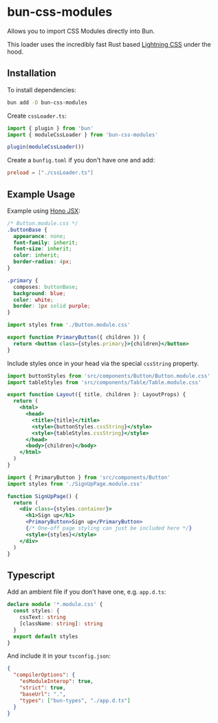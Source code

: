 # bun-css-modules

Allows you to import CSS Modules directly into Bun.

This loader uses the incredibly fast Rust based [Lightning CSS](https://lightningcss.dev/) under the hood.

## Installation

To install dependencies:

```bash
bun add -D bun-css-modules
```

Create `cssLoader.ts`:

```ts
import { plugin } from 'bun'
import { moduleCssLoader } from 'bun-css-modules'

plugin(moduleCssLoader())
```

Create a `bunfig.toml` if you don't have one and add:

```toml
preload = ["./cssLoader.ts"]
```

## Example Usage

Example using [Hono JSX](https://hono.dev/guides/jsx):

```css
/* Button.module.css */
.buttonBase {
  appearance: none;
  font-family: inherit;
  font-size: inherit;
  color: inherit;
  border-radius: 4px;
}

.primary {
  composes: buttonBase;
  background: blue;
  color: white;
  border: 1px solid purple;
}
```

```jsx
import styles from './Button.module.css'

export function PrimaryButton({ children }) {
  return <button class={styles.primary}>{children}</button>
}
```

Include styles once in your head via the special `cssString` property.

```jsx
import buttonStyles from 'src/components/Button/Button.module.css'
import tableStyles from 'src/components/Table/Table.module.css'

export function Layout({ title, children }: LayoutProps) {
  return (
    <html>
      <head>
        <title>{title}</title>
        <style>{buttonStyles.cssString}</style>
        <style>{tableStyles.cssString}</style>
      </head>
      <body>{children}</body>
    </html>
  )
}
```

```jsx
import { PrimaryButton } from 'src/components/Button'
import styles from './SignUpPage.module.css'

function SignUpPage() {
  return (
    <div class={styles.container}>
      <h1>Sign up</h1>
      <PrimaryButton>Sign up</PrimaryButton>
      {/* One-off page styling can just be included here */}
      <style>{styles}</style>
    </div>
  )
}
```

## Typescript

Add an ambient file if you don't have one, e.g. `app.d.ts`:

```ts
declare module '*.module.css' {
  const styles: {
    cssText: string
    [className: string]: string
  }
  export default styles
}
```

And include it in your `tsconfig.json`:

```json
{
  "compilerOptions": {
    "esModuleInterop": true,
    "strict": true,
    "baseUrl": ".",
    "types": ["bun-types", "./app.d.ts"]
  }
}
```
